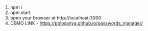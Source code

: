 1. npm i
2. npm start
3. open your browser at http://localhost:3000
4. DEMO LINK - https://polosanya.github.io/passwords_manager/

